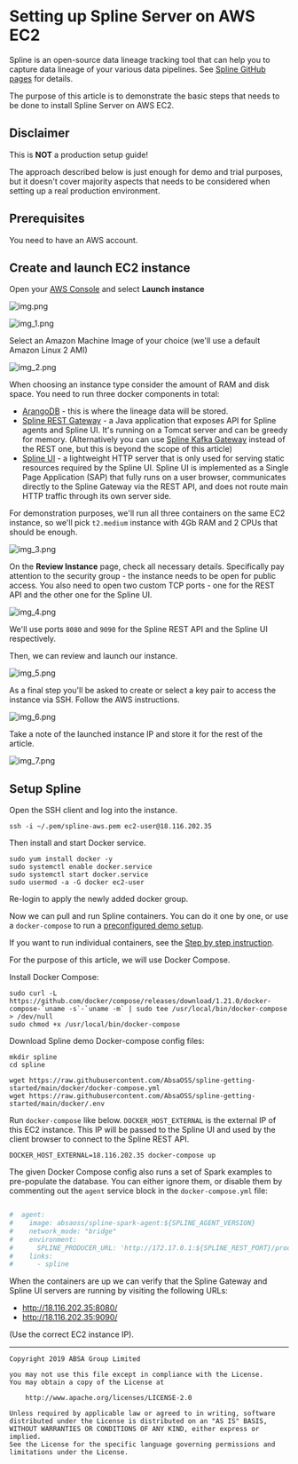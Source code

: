 Setting up Spline Server on AWS EC2
===

Spline is an open-source data lineage tracking tool that can help you to capture data lineage of your various data pipelines.
See [Spline GitHub pages](https://absaoss.github.io/spline/) for details.

The purpose of this article is to demonstrate the basic steps that needs to be done to install Spline Server on AWS EC2.

## Disclaimer

This is **NOT** a production setup guide!

The approach described below is just enough for demo and trial purposes, but it doesn't cover majority aspects that needs to be considered when
setting up a real production environment.

## Prerequisites

You need to have an AWS account.

## Create and launch EC2 instance

Open your [AWS Console](https://console.aws.amazon.com/) and select **Launch instance**

![img.png](img.png)

![img_1.png](img_1.png)

Select an Amazon Machine Image of your choice (we'll use a default Amazon Linux 2 AMI)

![img_2.png](img_2.png)

When choosing an instance type consider the amount of RAM and disk space. You need to run three docker components in total:

- [ArangoDB](https://hub.docker.com/_/arangodb) - this is where the lineage data will be stored.
- [Spline REST Gateway](https://hub.docker.com/r/absaoss/spline-rest-server) - a Java application that exposes API for Spline agents and Spline UI.
  It's running on a Tomcat server and can be greedy for memory. (Alternatively you can use
  [Spline Kafka Gateway](https://hub.docker.com/r/absaoss/spline-kafka-server) instead of the REST one, but this is beyond the scope of this article)
- [Spline UI](https://github.com/AbsaOSS/spline-ui) - a lightweight HTTP server that is only used for serving static resources required by the Spline
  UI. Spline UI is implemented as a Single Page Application (SAP) that fully runs on a user browser, communicates directly to the Spline Gateway via
  the REST API, and does not route main HTTP traffic through its own server side.

For demonstration purposes, we'll run all three containers on the same EC2 instance, so we'll pick `t2.medium` instance with 4Gb RAM and 2 CPUs that
should be enough.

![img_3.png](img_3.png)

On the **Review Instance** page, check all necessary details. Specifically pay attention to the security group - the instance needs to be open for
public access. You also need to open two custom TCP ports - one for the REST API and the other one for the Spline UI.

![img_4.png](img_4.png)

We'll use ports `8080` and `9090` for the Spline REST API and the Spline UI respectively.

Then, we can review and launch our instance.

![img_5.png](img_5.png)

As a final step you'll be asked to create or select a key pair to access the instance via SSH. Follow the AWS instructions.

![img_6.png](img_6.png)

Take a note of the launched instance IP and store it for the rest of the article.

![img_7.png](img_7.png)

## Setup Spline

Open the SSH client and log into the instance.

```shell
ssh -i ~/.pem/spline-aws.pem ec2-user@18.116.202.35
```

Then install and start Docker service.

```shell
sudo yum install docker -y
sudo systemctl enable docker.service
sudo systemctl start docker.service
sudo usermod -a -G docker ec2-user
```

Re-login to apply the newly added docker group.

Now we can pull and run Spline containers. You can do it one by one, or use a `docker-compose` to run
a [preconfigured demo setup](https://github.com/AbsaOSS/spline-getting-started/tree/main/docker).

If you want to run individual containers, see the [Step by step instruction](https://absaoss.github.io/spline/#step-by-step).

For the purpose of this article, we will use Docker Compose.

Install Docker Compose:

```shell
sudo curl -L https://github.com/docker/compose/releases/download/1.21.0/docker-compose-`uname -s`-`uname -m` | sudo tee /usr/local/bin/docker-compose > /dev/null
sudo chmod +x /usr/local/bin/docker-compose
```

Download Spline demo Docker-compose config files:

```shell
mkdir spline
cd spline

wget https://raw.githubusercontent.com/AbsaOSS/spline-getting-started/main/docker/docker-compose.yml
wget https://raw.githubusercontent.com/AbsaOSS/spline-getting-started/main/docker/.env
```

Run `docker-compose` like below. `DOCKER_HOST_EXTERNAL` is the external IP of this EC2 instance. This IP will be passed to the Spline UI and used by
the client browser to connect to the Spline REST API.

```shell
DOCKER_HOST_EXTERNAL=18.116.202.35 docker-compose up
```

The given Docker Compose config also runs a set of Spark examples to pre-populate the database. You can either ignore them, or disable them by
commenting out the `agent` service block in the `docker-compose.yml` file:

```yaml

#  agent:
#    image: absaoss/spline-spark-agent:${SPLINE_AGENT_VERSION}
#    network_mode: "bridge"
#    environment:
#      SPLINE_PRODUCER_URL: 'http://172.17.0.1:${SPLINE_REST_PORT}/producer'
#    links:
#      - spline

```

When the containers are up we can verify that the Spline Gateway and Spline UI servers are running by visiting the following URLs:

- http://18.116.202.35:8080/
- http://18.116.202.35:9090/

(Use the correct EC2 instance IP).

---

    Copyright 2019 ABSA Group Limited

    you may not use this file except in compliance with the License.
    You may obtain a copy of the License at

        http://www.apache.org/licenses/LICENSE-2.0

    Unless required by applicable law or agreed to in writing, software
    distributed under the License is distributed on an "AS IS" BASIS,
    WITHOUT WARRANTIES OR CONDITIONS OF ANY KIND, either express or implied.
    See the License for the specific language governing permissions and
    limitations under the License.
